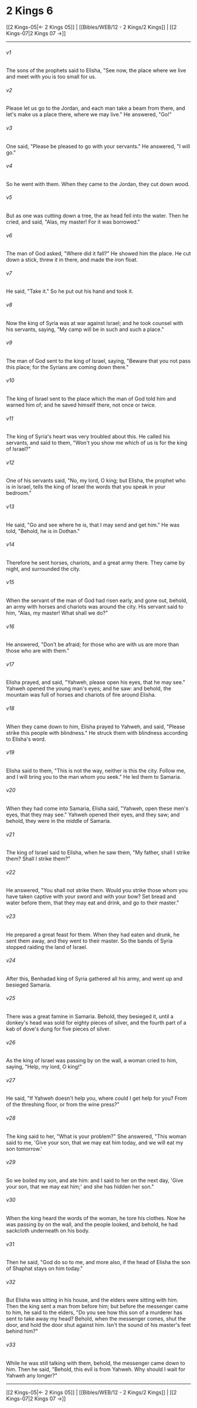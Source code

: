 # 2 Kings 6

[[2 Kings-05|← 2 Kings 05]] | [[Bibles/WEB/12 - 2 Kings/2 Kings]] | [[2 Kings-07|2 Kings 07 →]]
***



###### v1 
The sons of the prophets said to Elisha, "See now, the place where we live and meet with you is too small for us. 

###### v2 
Please let us go to the Jordan, and each man take a beam from there, and let's make us a place there, where we may live." He answered, "Go!" 

###### v3 
One said, "Please be pleased to go with your servants." He answered, "I will go." 

###### v4 
So he went with them. When they came to the Jordan, they cut down wood. 

###### v5 
But as one was cutting down a tree, the ax head fell into the water. Then he cried, and said, "Alas, my master! For it was borrowed." 

###### v6 
The man of God asked, "Where did it fall?" He showed him the place. He cut down a stick, threw it in there, and made the iron float. 

###### v7 
He said, "Take it." So he put out his hand and took it. 

###### v8 
Now the king of Syria was at war against Israel; and he took counsel with his servants, saying, "My camp will be in such and such a place." 

###### v9 
The man of God sent to the king of Israel, saying, "Beware that you not pass this place; for the Syrians are coming down there." 

###### v10 
The king of Israel sent to the place which the man of God told him and warned him of; and he saved himself there, not once or twice. 

###### v11 
The king of Syria's heart was very troubled about this. He called his servants, and said to them, "Won't you show me which of us is for the king of Israel?" 

###### v12 
One of his servants said, "No, my lord, O king; but Elisha, the prophet who is in Israel, tells the king of Israel the words that you speak in your bedroom." 

###### v13 
He said, "Go and see where he is, that I may send and get him." He was told, "Behold, he is in Dothan." 

###### v14 
Therefore he sent horses, chariots, and a great army there. They came by night, and surrounded the city. 

###### v15 
When the servant of the man of God had risen early, and gone out, behold, an army with horses and chariots was around the city. His servant said to him, "Alas, my master! What shall we do?" 

###### v16 
He answered, "Don't be afraid; for those who are with us are more than those who are with them." 

###### v17 
Elisha prayed, and said, "Yahweh, please open his eyes, that he may see." Yahweh opened the young man's eyes; and he saw: and behold, the mountain was full of horses and chariots of fire around Elisha. 

###### v18 
When they came down to him, Elisha prayed to Yahweh, and said, "Please strike this people with blindness." He struck them with blindness according to Elisha's word. 

###### v19 
Elisha said to them, "This is not the way, neither is this the city. Follow me, and I will bring you to the man whom you seek." He led them to Samaria. 

###### v20 
When they had come into Samaria, Elisha said, "Yahweh, open these men's eyes, that they may see." Yahweh opened their eyes, and they saw; and behold, they were in the middle of Samaria. 

###### v21 
The king of Israel said to Elisha, when he saw them, "My father, shall I strike them? Shall I strike them?" 

###### v22 
He answered, "You shall not strike them. Would you strike those whom you have taken captive with your sword and with your bow? Set bread and water before them, that they may eat and drink, and go to their master." 

###### v23 
He prepared a great feast for them. When they had eaten and drunk, he sent them away, and they went to their master. So the bands of Syria stopped raiding the land of Israel. 

###### v24 
After this, Benhadad king of Syria gathered all his army, and went up and besieged Samaria. 

###### v25 
There was a great famine in Samaria. Behold, they besieged it, until a donkey's head was sold for eighty pieces of silver, and the fourth part of a kab of dove's dung for five pieces of silver. 

###### v26 
As the king of Israel was passing by on the wall, a woman cried to him, saying, "Help, my lord, O king!" 

###### v27 
He said, "If Yahweh doesn't help you, where could I get help for you? From of the threshing floor, or from the wine press?" 

###### v28 
The king said to her, "What is your problem?" She answered, "This woman said to me, 'Give your son, that we may eat him today, and we will eat my son tomorrow.' 

###### v29 
So we boiled my son, and ate him: and I said to her on the next day, 'Give your son, that we may eat him;' and she has hidden her son." 

###### v30 
When the king heard the words of the woman, he tore his clothes. Now he was passing by on the wall, and the people looked, and behold, he had sackcloth underneath on his body. 

###### v31 
Then he said, "God do so to me, and more also, if the head of Elisha the son of Shaphat stays on him today." 

###### v32 
But Elisha was sitting in his house, and the elders were sitting with him. Then the king sent a man from before him; but before the messenger came to him, he said to the elders, "Do you see how this son of a murderer has sent to take away my head? Behold, when the messenger comes, shut the door, and hold the door shut against him. Isn't the sound of his master's feet behind him?" 

###### v33 
While he was still talking with them, behold, the messenger came down to him. Then he said, "Behold, this evil is from Yahweh. Why should I wait for Yahweh any longer?"

***
[[2 Kings-05|← 2 Kings 05]] | [[Bibles/WEB/12 - 2 Kings/2 Kings]] | [[2 Kings-07|2 Kings 07 →]]
